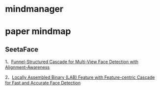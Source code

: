# mindmanager
# **paper mindmap**
## SeetaFace
1、[Funnel-Structured Cascade for Multi-View Face Detection with Alignment-Awareness](https://github.com/lntuleej/mindmanager/tree/master/Funnel-Structured%20Cascade%20for%20Multi-View%20Face%20Detection%20with%20Alignment-Awareness)

2、[Locally Assembled Binary (LAB) Feature with Feature-centric Cascade for Fast and Accurate Face Detection](https://github.com/lntuleej/mindmanager/tree/master/Locally%20Assembled%20Binary%20(LAB)%20Feature%20with%20Feature-centric%20Cascade%20for%20Fast%20and%20Accurate%20Face%20Detection)
